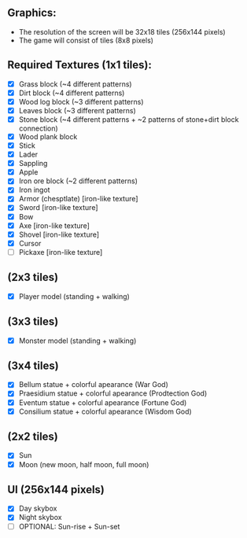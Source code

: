 ## Graphics:
* The resolution of the screen will be 32x18 tiles (256x144 pixels)
* The game will consist of tiles (8x8 pixels)

## Required Textures (1x1 tiles):
* [x] Grass block (~4 different patterns)
* [x] Dirt block (~4 different patterns)
* [x] Wood log block (~3 different patterns)
* [x] Leaves block (~3 different patterns)
* [x] Stone block (~4 different patterns + ~2 patterns of stone+dirt block connection)
* [x] Wood plank block
* [x] Stick
* [x] Lader
* [x] Sappling
* [x] Apple
* [x] Iron ore block (~2 different patterns)
* [x] Iron ingot
* [x] Armor (chesptlate) \[iron-like texture\]
* [x] Sword \[iron-like texture\]
* [x] Bow
* [x] Axe \[iron-like texture\]
* [x] Shovel \[iron-like texture\]
* [x] Cursor
* [ ] Pickaxe \[iron-like texture\]
## (2x3 tiles)
* [x] Player model (standing + walking)
## (3x3 tiles)
* [x] Monster model (standing + walking)
## (3x4 tiles)
* [x] Bellum statue + colorful apearance (War God)
* [x] Praesidium statue + colorful apearance (Prodtection God)
* [x] Eventum statue + colorful apearance (Fortune God)
* [x] Consilium statue + colorful apearance (Wisdom God)
## (2x2 tiles)
* [x] Sun
* [x] Moon (new moon, half moon, full moon) 
## UI (256x144 pixels)
* [x] Day skybox
* [x] Night skybox
* [ ] OPTIONAL: Sun-rise + Sun-set 
